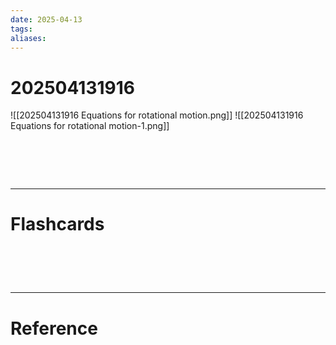 ```yaml
---
date: 2025-04-13
tags: 
aliases:
---
```

# 202504131916
![[202504131916 Equations for rotational motion.png]]
![[202504131916 Equations for rotational motion-1.png]]

# ‌
---
# Flashcards


# ‌
---
# Reference
